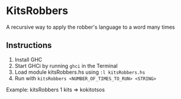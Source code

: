 # KitsRobbers

A recursive way to apply the robber's language to a word many times

## Instructions

1. Install GHC
2. Start GHCi by running ```ghci``` in the Terminal
3. Load module kitsRobbers.hs using ```:l kitsRobbers.hs```
4. Run with ```kitsRobbers <NUMBER_OF_TIMES_TO_RUN> <STRING>```

Example: kitsRobbers 1 kits => kokitotsos
